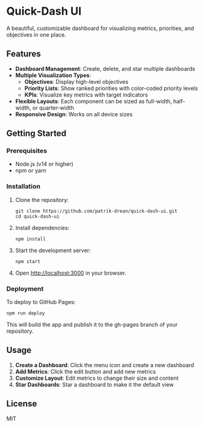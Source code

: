 # Quick-Dash UI

A beautiful, customizable dashboard for visualizing metrics, priorities, and objectives in one place.

## Features

- **Dashboard Management**: Create, delete, and star multiple dashboards
- **Multiple Visualization Types**:
  - **Objectives**: Display high-level objectives
  - **Priority Lists**: Show ranked priorities with color-coded priority levels
  - **KPIs**: Visualize key metrics with target indicators
- **Flexible Layouts**: Each component can be sized as full-width, half-width, or quarter-width
- **Responsive Design**: Works on all device sizes

## Getting Started

### Prerequisites

- Node.js (v14 or higher)
- npm or yarn

### Installation

1. Clone the repository:
   ```
   git clone https://github.com/patrik-drean/quick-dash-ui.git
   cd quick-dash-ui
   ```

2. Install dependencies:
   ```
   npm install
   ```

3. Start the development server:
   ```
   npm start
   ```

4. Open [http://localhost:3000](http://localhost:3000) in your browser.

### Deployment

To deploy to GitHub Pages:

```
npm run deploy
```

This will build the app and publish it to the gh-pages branch of your repository.

## Usage

1. **Create a Dashboard**: Click the menu icon and create a new dashboard
2. **Add Metrics**: Click the edit button and add new metrics
3. **Customize Layout**: Edit metrics to change their size and content
4. **Star Dashboards**: Star a dashboard to make it the default view

## License

MIT

